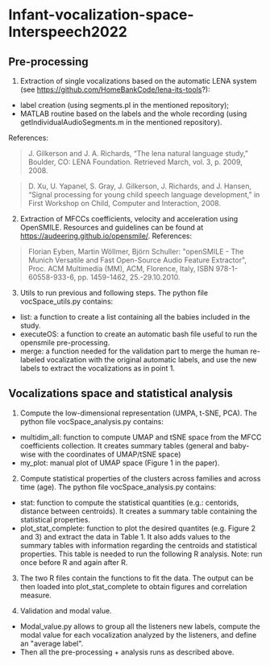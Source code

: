 # Infant-vocalization-space-Interspeech2022

## Pre-processing
1. Extraction of single vocalizations based on the automatic LENA system (see https://github.com/HomeBankCode/lena-its-tools?):
* label creation (using segments.pl in the mentioned repository);
* MATLAB routine based on the labels and the whole recording (using getIndividualAudioSegments.m in the mentioned repository).

References:
> J. Gilkerson and J. A. Richards, “The lena natural language study,” Boulder, CO: LENA Foundation. Retrieved March, vol. 3, p. 2009, 2008.
 
> D. Xu, U. Yapanel, S. Gray, J. Gilkerson, J. Richards, and J. Hansen, “Signal processing for young child speech language development,” in First Workshop on Child, Computer and Interaction, 2008.

2. Extraction of MFCCs coefficients, velocity and acceleration using OpenSMILE. Resources and guidelines can be found at https://audeering.github.io/opensmile/. References:
> Florian Eyben, Martin Wöllmer, Björn Schuller: "openSMILE - The Munich Versatile and Fast Open-Source Audio Feature Extractor", Proc. ACM Multimedia (MM), ACM, Florence, Italy, ISBN 978-1-60558-933-6, pp. 1459-1462, 25.-29.10.2010.

3. Utils to run previous and following steps. The python file vocSpace_utils.py contains: 
* list: a function to create a list containing all the babies included in the study.
* executeOS: a function to create an automatic bash file useful to run the opensmile pre-processing.
* merge: a function needed for the validation part to merge the human re-labeled vocalization with the original automatic labels, and use the new labels to extract the vocalizations as in point 1. 

## Vocalizations space and statistical analysis
1. Compute the low-dimensional representation (UMPA, t-SNE, PCA). The python file vocSpace_analysis.py contains:
* multidim_all: function to compute UMAP and tSNE space from the MFCC coefficients collection. It creates summary tables (general and baby-wise with the coordinates of UMAP/tSNE space)
* my_plot: manual plot of UMAP space (Figure 1 in the paper).

2. Compute statistical properties of the clusters across families and across time (age). The python file vocSpace_analysis.py contains:
* stat: function to compute the statistical quantities (e.g.: centorids, distance between centroids). It creates a summary table containing the statistical properties.
* plot_stat_complete: function to plot the desired quantites (e.g. Figure 2 and 3) and extract the data in Table 1. It also adds values to the summary tables with information regarding the centroids and statistical properties. This table is needed to run the following R analysis. Note: run once before R and again after R. 

3. The two R files contain the functions to fit the data. The output can be then loaded into plot_stat_complete to obtain figures and correlation measure.

4. Validation and modal value. 
* Modal_value.py allows to group all the listeners new labels, compute the modal value for each vocalization analyzed by the listeners, and define an "average label".
* Then all the pre-processing + analysis runs as described above.
